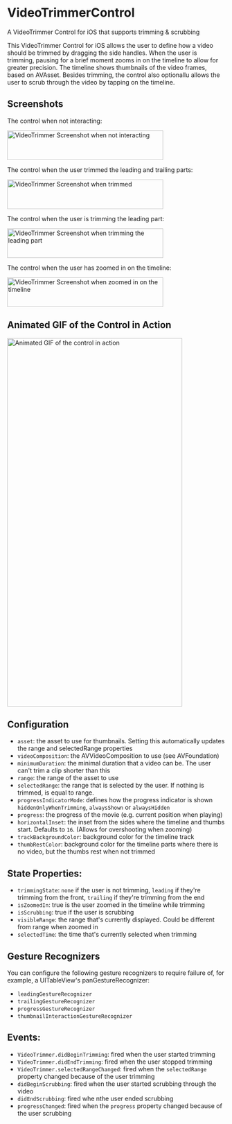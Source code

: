 # VideoTrimmerControl
A VideoTrimmer Control for iOS that supports trimming & scrubbing

This VideoTrimmer Control for iOS allows the user to define how a video should be trimmed by dragging the side handles. When the user is trimming, pausing for a brief moment zooms in on the timeline to allow for greater precision.  The timeline shows thumbnails of the video frames, based on AVAsset.  Besides trimming, the control also optionallu allows the user to scrub through the video by tapping on the timeline.

## Screenshots

The control when not interacting:

<img src="https://user-images.githubusercontent.com/168214/94257068-09b8bd00-ff2b-11ea-836a-071299aac2b8.png" width="360" height="68" alt="VideoTrimmer Screenshot when not interacting">

The control when the user trimmed the leading and trailing parts:

<img src="https://user-images.githubusercontent.com/168214/94257062-07566300-ff2b-11ea-9cc8-07b80e6ac2d2.png" width="360" height="68" alt="VideoTrimmer Screenshot when trimmed">

The control when the user is trimming the leading part:

<img src="https://user-images.githubusercontent.com/168214/94257056-058c9f80-ff2b-11ea-9592-3d4e5f5b44ff.png" width="360" height="68" alt="VideoTrimmer Screenshot when trimming the leading part">

The control when the user has zoomed in on the timeline:

<img src="https://user-images.githubusercontent.com/168214/94257066-08879000-ff2b-11ea-9d18-8d27a3931b83.png" width="360" height="68" alt="VideoTrimmer Screenshot when zoomed in on the timeline">

## Animated GIF of the Control in Action
<img src="https://user-images.githubusercontent.com/168214/94257129-1c32f680-ff2b-11ea-8938-25d5718a4faf.gif" width="404" height="850" alt="Animated GIF of the control in action">


## Configuration
 - `asset`: the asset to use for thumbnails. Setting this automatically updates the range and selectedRange properties
 - `videoComposition`: the AVVideoComposition to use (see AVFoundation)
 -  `minimumDuration`: the minimal duration that a video can be. The user can't trim a clip shorter than this
 -  `range`: the range of the asset to use
 - `selectedRange`: the range that is selected by the user. If nothing is trimmed, is equal to range.
 - `progressIndicatorMode`: defines how the progress indicator is shown `hiddenOnlyWhenTrimming`, `alwaysShown` or `alwaysHidden`
 - `progress`: the progress of the movie (e.g. current position when playing)
 - `horizontalInset`: the inset from the sides where the timeline and thumbs start. Defaults to `16`. (Allows for overshooting when zooming)
 - `trackBackgroundColor`: background color for the timeline track
 - `thumbRestColor`: background color for the timeline parts where there is no video, but the thumbs rest when not trimmed

## State Properties:
 - `trimmingState`: `none` if the user is not trimming, `leading` if they're trimming from the front, `trailing` if they're trimming from the end
 - `isZoomedIn`: true is the user zoomed in the timeline while trimming
 - `isScrubbing`: true if the user is scrubbing
 - `visibleRange`: the range that's currently displayed. Could be different from range when zoomed in
 - `selectedTime`: the time that's currently selected when trimming

## Gesture Recognizers
You can configure the following gesture recognizers to require failure of, for example, a UITableView's panGestureRecognizer:
 - `leadingGestureRecognizer`
 - `trailingGestureRecognizer`
 - `progressGestureRecognizer`
 - `thumbnailInteractionGestureRecognizer`

## Events:
 - `VideoTrimmer.didBeginTrimming`: fired when the user started trimming
 - `VideoTrimmer.didEndTrimming`: fired when the user stopped trimming
 - `VideoTrimmer.selectedRangeChanged`: fired when the `selectedRange` property changed because of the user trimming
 - `didBeginScrubbing`: fired when the user started scrubbing through the video
 - `didEndScrubbing`: fired whe nthe user ended scrubbing
 - `progressChanged`: fired when the `progress` property changed because of the user scrubbing
